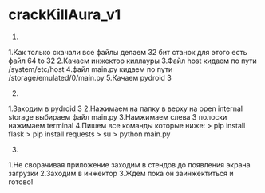 # crackKillAura_v1

1)
  1.Как только скачали все файлы делаем 32 бит станок для этого есть файл 64 to 32
  2.Качаем инжектор киллауры
  3.Файл host кидаем по пути /system/etc/host
  4.файл main.py кидаем по пути /storage/emulated/0/main.py
  5.Качаем pydroid 3

2)
  1.Заходим в pydroid 3
  2.Нажимаем на папку в верху на open internal storage выбираем файл main.py
  3.Намжимаем слева 3 полоски нажимаем terminal
  4.Пишем все команды которые ниже:
    > pip install flask
    > pip install requests
    > su
    > python main.py
    
3)
  1.Не сворачивая приложение заходим в стендов до появления экрана загрузки
  2.Заходим в инжектор
  3.Ждем пока он заинжектиться и готово!

